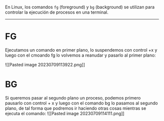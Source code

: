 En Linux, los comandos `fg` (foreground) y `bg` (background) se utilizan para controlar la ejecución de procesos en una terminal.

-------------------------

# FG

Ejecutamos un comando en primer plano, lo suspendemos con control +x y luego con el cmoando fg lo volvemos a reanudar y pasarlo al primer plano:

![[Pasted image 20230709113922.png]]
# BG

Si queremos pasar al segundo plano un proceso, podemos primero pausarlo con control + x y luego con el comando bg lo pasamos al segundo plano, de tal forma que podremos ir haciendo otras cosas mientras se ejecuta el comando:
![[Pasted image 20230709114111.png]]
